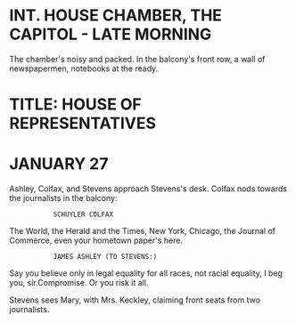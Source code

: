 # INT. HOUSE CHAMBER, THE CAPITOL - LATE MORNING

The chamber's noisy and packed. In the balcony's front row, a
wall of newspapermen, notebooks at the ready.

# TITLE: HOUSE OF REPRESENTATIVES

#			   JANUARY 27

Ashley, Colfax, and Stevens approach Stevens's desk. Colfax nods towards the journalists in the balcony:

			   SCHUYLER COLFAX
The World, the Herald and the Times, New York, Chicago, the Journal of Commerce, even your hometown paper's here.

			   JAMES ASHLEY (TO STEVENS:)
Say you believe only in legal equality for all races, not racial equality, I beg you, sir.Compromise. Or you risk it all.

Stevens sees Mary, with Mrs. Keckley, claiming front seats from two journalists.
